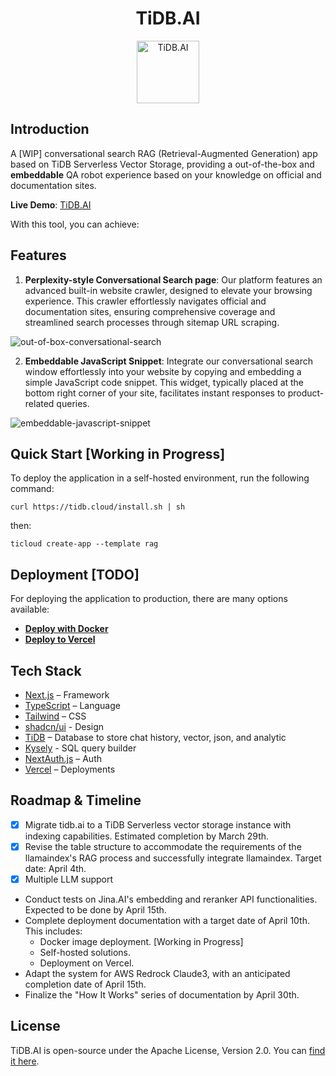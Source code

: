 <div align="center">
<h1>TiDB.AI</h1>
  <a href='https://tidb.cloud/?utm_source=github&utm_medium=tidb.ai'>
    <img src="https://raw.githubusercontent.com/pingcap/tidb.ai/main/www/public/nextra/icon-dark.svg" alt="TiDB.AI" width =100 height=100></img>
  </a>
</div>

## Introduction
A [WIP] conversational search RAG (Retrieval-Augmented Generation) app based on TiDB Serverless Vector Storage, providing a out-of-the-box and **embeddable** QA robot experience based on your knowledge on official and documentation sites.

**Live Demo**: [TiDB.AI](https://tidb.cloud/?utm_source=github&utm_medium=tidb.ai)

With this tool, you can achieve:

## Features
1. **Perplexity-style Conversational Search page**: Our platform features an advanced built-in website crawler, designed to elevate your browsing experience. This crawler effortlessly navigates official and documentation sites, ensuring comprehensive coverage and streamlined search processes through sitemap URL scraping.


![out-of-box-conversational-search](https://github.com/pingcap/tidb.ai/assets/1237528/0784e26e-8392-4bbe-bda1-6a680b12a805 "Image Title")

2. **Embeddable JavaScript Snippet**: Integrate our conversational search window effortlessly into your website by copying and embedding a simple JavaScript code snippet. This widget, typically placed at the bottom right corner of your site, facilitates instant responses to product-related queries.

![embeddable-javascript-snippet](https://github.com/pingcap/tidb.ai/assets/1237528/5a445231-a27a-4ae6-8287-a4f8cf7b64d0 "Image Title")


## Quick Start [Working in Progress]
To deploy the application in a self-hosted environment, run the following command:

```
curl https://tidb.cloud/install.sh | sh
```
then:
```
ticloud create-app --template rag
```


## Deployment [TODO]
For deploying the application to production, there are many options available:

* **[Deploy with Docker](/docs/deploy-with-docker)**
* **[Deploy to Vercel](/docs/deploy-to-vercel)**


## Tech Stack
- [Next.js](https://nextjs.org/) – Framework
- [TypeScript](https://www.typescriptlang.org/) – Language
- [Tailwind](https://tailwindcss.com/) – CSS
- [shadcn/ui](https://ui.shadcn.com/) - Design
- [TiDB](https://tidb.cloud/) – Database to store chat history, vector, json, and analytic
- [Kysely](https://kysely.dev/) - SQL query builder
- [NextAuth.js](https://next-auth.js.org/) – Auth
- [Vercel](https://vercel.com/) – Deployments


## Roadmap & Timeline

* [x] Migrate tidb.ai to a TiDB Serverless vector storage instance with indexing capabilities. Estimated completion by March 29th.
* [x] Revise the table structure to accommodate the requirements of the llamaindex's RAG process and successfully integrate llamaindex. Target date: April 4th.
* [x] Multiple LLM support
* Conduct tests on Jina.AI's embedding and reranker API functionalities. Expected to be done by April 15th.
* Complete deployment documentation with a target date of April 10th. This includes:
  * Docker image deployment. [Working in Progress]
  * Self-hosted solutions.
  * Deployment on Vercel.
* Adapt the system for AWS Redrock Claude3, with an anticipated completion date of April 15th.
* Finalize the "How It Works" series of documentation by April 30th.


## License
TiDB.AI is open-source under the Apache License, Version 2.0. You can [find it here](/LICENSE.txt).
